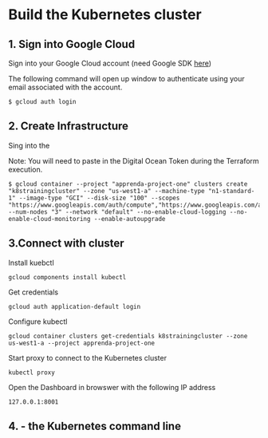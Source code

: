 # Build the Kubernetes cluster

## 1. Sign into Google Cloud 

Sign into your Google Cloud account (need Google SDK [here](https://cloud.google.com/sdk/))

The following command will open up window to authenticate using your email associated with the account. 

```
$ gcloud auth login 
```

## 2. Create Infrastructure

Sing into the 

Note: You will need to paste in the Digital Ocean Token during the Terraform execution.

```
$ gcloud container --project "apprenda-project-one" clusters create "k8strainingcluster" --zone "us-west1-a" --machine-type "n1-standard-1" --image-type "GCI" --disk-size "100" --scopes "https://www.googleapis.com/auth/compute","https://www.googleapis.com/auth/devstorage.read_only","https://www.googleapis.com/auth/logging.write","https://www.googleapis.com/auth/servicecontrol","https://www.googleapis.com/auth/service.management.readonly","https://www.googleapis.com/auth/trace.append" --num-nodes "3" --network "default" --no-enable-cloud-logging --no-enable-cloud-monitoring --enable-autoupgrade
```

## 3.Connect with cluster

Install kuebctl

```
gcloud components install kubectl
```

Get credentials 

```
gcloud auth application-default login
```

Configure kubectl

```
gcloud container clusters get-credentials k8strainingcluster --zone us-west1-a --project apprenda-project-one
```

Start proxy to connect to the Kubernetes cluster

```
kubectl proxy
```

Open the Dashboard in browswer with the following IP address

```
127.0.0.1:8001
```

## 4. - the Kubernetes command line
